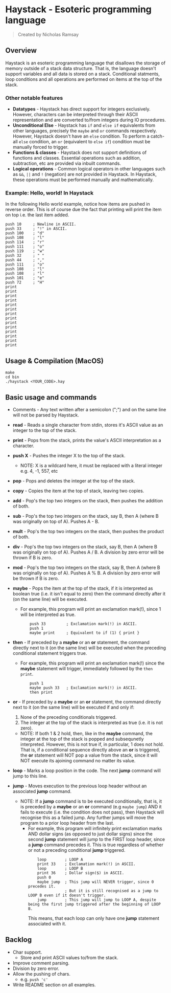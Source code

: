 # Haystack - Esoteric programming language
> Created by Nicholas Ramsay

## Overview
Haystack is an esoteric programming language that disallows the storage of memory outside of a stack data structure. That is, the language doesn't support variables and all data is stored on a stack. Conditional statments, loop conditions and all operations are performed on items at the top of the stack.

### Other notable features
- **Datatypes** - Haystack has direct support for integers exclusively. However, characters can be interpreted through their ASCII representation and are converted to/from integers during IO procedures.
- **Unconditional Else** - Haystack has `if` and `else if` equivalents from other languages, precisely the `maybe` and `or` commands respectively. However, Haystack doesn't have an `else` condition. To perform a catch-all `else` condition, an `or` (equivalent to `else if`) condition must be manually forced to trigger.
- **Functions & classes** - Haystack does not support definitions of functions and classes. Essential operations such as addition, subtraction, etc are provided via inbuilt commands.
- **Logical operations** - Common logical operators in other languages such as `&&`, `||` and `!` (negation) are not provided in Haystack. In Haystack, these operations must be performed manually and mathematically.

### Example: Hello,  world! In Haystack
In the following Hello world example, notice how items are pushed in reverse order. This is of course due the fact that printing will print the item on top i.e. the last item added.
```
push 10     ; Newline in ASCII.
push 33     ; "!" in ASCII.
push 100    ; "d"
push 108    ; "l"
push 114    ; "r"
push 111    ; "o"
push 119    ; "w"
push 32     ; " "
push 44     ; ","
push 111    ; "o"
push 108    ; "l"
push 108    ; "l"
push 101    ; "e"
push 72     ; "H"
print
print
print
print
print
print
print
print
print
print
print
print
print
print
```

## Usage & Compilation (MacOS)
```
make
cd bin
./haystack <YOUR_CODE>.hay
```

## Basic usage and commands
- Comments - Any text written after a semicolon (";") and on the same line will not be parsed by Haystack.
- **read** - Reads a single character from stdin, stores it's ASCII value as an integer to the top of the stack.
- **print** - Pops from the stack, prints the value's ASCII interpretation as a character.
- **push X** - Pushes the integer X to the top of the stack. 
    - NOTE: X is a wildcard here, it must be replaced with a literal integer e.g. 4, -1, 557, etc
- **pop** - Pops and deletes the integer at the top of the stack.
- **copy** - Copies the item at the top of stack, leaving two copies.
- **add** - Pop's the top two integers on the stack, then pushes the addition of both.
- **sub** - Pop's the top two integers on the stack, say B, then A (where B was originally on top of A). Pushes A - B.
- **mult** -  Pop's the top two integers on the stack, then pushes the product of both.
- **div** - Pop's the top two integers on the stack, say B, then A (where B was originally on top of A). Pushes A / B. A division by zero error will be thrown if B is zero.
- **mod** - Pop's the top two integers on the stack, say B, then A (where B was originally on top of A). Pushes A % B. A division by zero error will be thrown if B is zero.
- **maybe** - Pops the item at the top of the stack, if it is interpreted as boolean true (i.e. it isn't equal to zero) then the command directly after it (on the same line) will be executed.
    - For example, this program will print an exclamation mark(!), since 1 will be interpreted as true.
        ```
            push 33         ; Exclamation mark(!) in ASCII.
            push 1
            maybe print     ; Equivalent to if (1) { print }
        ```
- **then** - If preceded by a **maybe** or an **or** statement, the command directly next to it (on the same line) will be executed when the preceding conditional statement triggers true.
    - For example, this program will print an exclamation mark(!) since the **maybe** statement will trigger, immediately followed by the `then print`.
        ```
            push 1
            maybe push 33   ; Exclamation mark(!) in ASCII.
            then print
        ```
    
- **or** - If preceded by a **maybe** or an **or** statement, the command directly next to it (on the same line) will be executed if and only if:
    1. None of the preceding conditionals triggered.
    2. The integer at the top of the stack is interpreted as true (i.e. it is not zero).
    - NOTE: If both 1 & 2 hold, then, like in the **maybe** command, the integer at the top of the stack is popped and subsequnetly interpreted. However, this is not true if, in particular, 1 does not hold. That is, if a conditional sequence directly above an **or** is triggered, the **or** statement will NOT pop a value from the stack, since it will NOT execute its ajoining command no matter its value.
- **loop** - Marks a loop position in the code. The next **jump** command will jump to this line.
- **jump** - Moves execution to the previous loop header without an associated **jump** command.
    - NOTE: If a **jump** command is to be executed conditionally, that is, it is preceded by a **maybe** or an **or** command (e.g `maybe jump`) AND it fails to execute (i.e. the condition does not pass), then Haystack will recognise this as a failed jump. Any further jumps will move the program to a prior loop header from the last.
        - For example, this program will infinitely print exclamation marks AND dollar signs (as opposed to just dollar signs) since the second **jump** statement will jump to the FIRST loop header, since a **jump** command precedes it. This is true regardless of whether or not a preceding conditional **jump** triggered.
            ```
                loop        ; LOOP A
                print 33    ; Exclamation mark(!) in ASCII.
                loop        ; LOOP B
                print 36    ; Dollar sign($) in ASCII.
                push 0
                maybe jump  ; This jump will NEVER trigger, since 0 precedes it.
                            ; But it is still recognised as a jump to LOOP B even if it doesn't trigger.
                jump        ; This jump will jump to LOOP A, despite being the first jump triggered after the beginning of LOOP B.
            ```
            This means, that each loop can only have one **jump** statement associated with it.

## Backlog
- Char support.
    - Store and print ASCII values to/from the stack.
- Improve comment parsing.
- Division by zero error.
- Allow the pushing of chars.
    - e.g. `push 'c'` 
- Write README section on all examples.